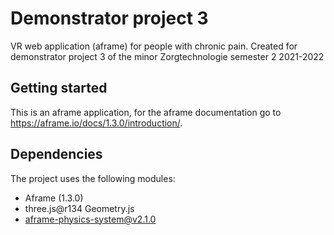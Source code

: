 # Demonstrator project 3

VR web application (aframe) for people with chronic pain. Created for demonstrator project 3 of the minor Zorgtechnologie semester 2 2021-2022

## Getting started
This is an aframe application, for the aframe documentation go to https://aframe.io/docs/1.3.0/introduction/.

## Dependencies
The project uses the following modules:
- Aframe (1.3.0)
- three.js@r134 Geometry.js
- aframe-physics-system@v2.1.0


